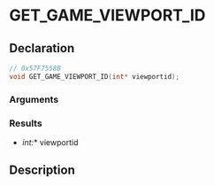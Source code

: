 # GET_GAME_VIEWPORT_ID

## Declaration
```cpp
// 0x57F7558B
void GET_GAME_VIEWPORT_ID(int* viewportid);
```

### Arguments

### Results
- **int*:** viewportid

## Description
